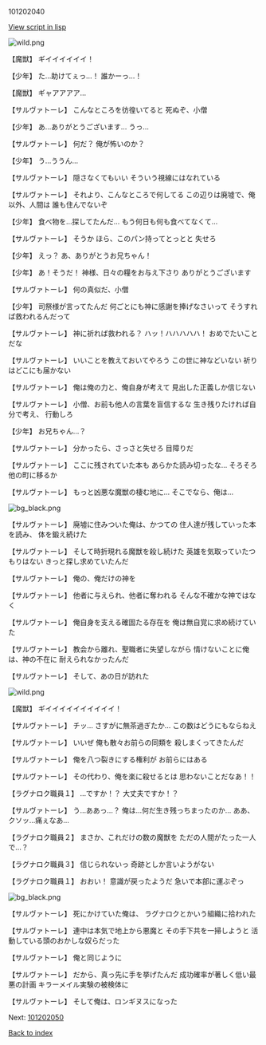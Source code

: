 101202040

[View script in lisp](../scripts/101202040.txt)

![wild.png](../images/backgrounds/wild.png)

【魔獣】
ギイイイイイイ！

【少年】
た…助けてぇっ…！
誰かーっ…！

【魔獣】
ギャアアアア…

【サルヴァトーレ】
こんなところを彷徨いてると
死ぬぞ、小僧

【少年】
あ…ありがとうございます…
うっ…

【サルヴァトーレ】
何だ？
俺が怖いのか？

【少年】
う…ううん…

【サルヴァトーレ】
隠さなくてもいい
そういう視線にはなれている

【サルヴァトーレ】
それより、こんなところで何してる
この辺りは廃墟で、俺以外、人間は
誰も住んでないぞ

【少年】
食べ物を…探してたんだ…
もう何日も何も食べてなくて…

【サルヴァトーレ】
そうか
ほら、このパン持ってとっとと
失せろ

【少年】
えっ？
あ、ありがとうお兄ちゃん！

【少年】
あ！そうだ！
神様、日々の糧をお与え下さり
ありがとうございます

【サルヴァトーレ】
何の真似だ、小僧

【少年】
司祭様が言ってたんだ
何ごとにも神に感謝を捧げなさいって
そうすれば救われるんだって

【サルヴァトーレ】
神に祈れば救われる？
ハッ！ハハハハハ！
おめでたいことだな

【サルヴァトーレ】
いいことを教えておいてやろう
この世に神などいない
祈りはどこにも届かない

【サルヴァトーレ】
俺は俺の力と、俺自身が考えて
見出した正義しか信じない

【サルヴァトーレ】
小僧、お前も他人の言葉を盲信するな
生き残りたければ自分で考え、
行動しろ

【少年】
お兄ちゃん…？

【サルヴァトーレ】
分かったら、さっさと失せろ
目障りだ

【サルヴァトーレ】
ここに残されていた本も
あらかた読み切ったな…
そろそろ他の町に移るか

【サルヴァトーレ】
もっと凶悪な魔獣の棲む地に…
そこでなら、俺は…

![bg_black.png](../images/backgrounds/bg_black.png)

【サルヴァトーレ】
廃墟に住みついた俺は、かつての
住人達が残していった本を読み、
体を鍛え続けた

【サルヴァトーレ】
そして時折現れる魔獣を殺し続けた
英雄を気取っていたつもりはない
きっと探し求めていたんだ

【サルヴァトーレ】
俺の、俺だけの神を

【サルヴァトーレ】
他者に与えられ、他者に奪われる
そんな不確かな神ではなく

【サルヴァトーレ】
俺自身を支える確固たる存在を
俺は無自覚に求め続けていた

【サルヴァトーレ】
教会から離れ、聖職者に失望しながら
情けないことに俺は、神の不在に
耐えられなかったんだ

【サルヴァトーレ】
そして、あの日が訪れた

![wild.png](../images/backgrounds/wild.png)

【魔獣】
ギイイイイイイイイイイ！

【サルヴァトーレ】
チッ…
さすがに無茶過ぎたか…
この数はどうにもならねえ

【サルヴァトーレ】
いいぜ
俺も散々お前らの同類を
殺しまくってきたんだ

【サルヴァトーレ】
俺を八つ裂きにする権利が
お前らにはある

【サルヴァトーレ】
その代わり、俺を楽に殺せるとは
思わないことだなあ！！

【ラグナロク職員１】
…ですか！？
大丈夫ですか！？

【サルヴァトーレ】
う…ああっ…？
俺は…何だ生き残っちまったのか…
ああ、クソッ…痛ぇなあ…

【ラグナロク職員２】
まさか、これだけの数の魔獣を
ただの人間がたった一人で…？

【ラグナロク職員３】
信じられないっ
奇跡としか言いようがない

【ラグナロク職員１】
おおい！
意識が戻ったようだ
急いで本部に運ぶぞっ

![bg_black.png](../images/backgrounds/bg_black.png)

【サルヴァトーレ】
死にかけていた俺は、
ラグナロクとかいう組織に拾われた

【サルヴァトーレ】
連中は本気で地上から悪魔と
その手下共を一掃しようと
活動している頭のおかしな奴らだった

【サルヴァトーレ】
俺と同じように

【サルヴァトーレ】
だから、真っ先に手を挙げたんだ
成功確率が著しく低い最悪の計画
キラーメイル実験の被検体に

【サルヴァトーレ】
そして俺は、ロンギヌスになった

Next: [101202050](101202050.md)

[Back to index](index.md)
